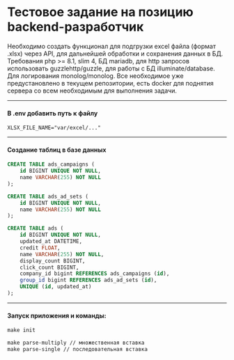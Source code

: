 # Тестовое задание на позицию backend-разработчик
Необходимо создать функционал для подгрузки excel файла (формат .xlsx) через API, для дальнейшей обработки и сохранения данных в БД.
Требования php >= 8.1, slim 4, БД mariadb, для http запросов использовать guzzlehttp/guzzle, для работы с БД illuminate/database.
Для логирования monolog/monolog. Все необходимое уже предустановлено в текущем репозитории, есть docker для поднятия сервера со всем необходимым для выполнения задачи.

***
#### В .env добавить путь к файлу
```angular2html
XLSX_FILE_NAME="var/excel/..."
```
***
#### Создание таблиц в базе данных
```sql
CREATE TABLE ads_campaigns (
    id BIGINT UNIQUE NOT NULL,
    name VARCHAR(255) NOT NULL
);

CREATE TABLE ads_ad_sets (
    id BIGINT UNIQUE NOT NULL,
    name VARCHAR(255) NOT NULL
);

CREATE TABLE ads (
    id BIGINT UNIQUE NOT NULL,
    updated_at DATETIME,
    credit FLOAT,
    name VARCHAR(255) NOT NULL,
    display_count BIGINT,
    click_count BIGINT,
    company_id bigint REFERENCES ads_campaigns (id),
    group_id bigint REFERENCES ads_ad_sets (id),
    UNIQUE (id, updated_at)
);
```
***
#### Запуск приложения и команды:
```makefile
make init

make parse-multiply // множественная вставка
make parse-single // последовательная вставка
```



